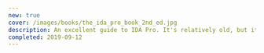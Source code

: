 ```yaml
---
new: true
cover: /images/books/the_ida_pro_book_2nd_ed.jpg
description: An excellent guide to IDA Pro. It's relatively old, but it aged very well, as the core concepts didn't change with the following IDA versions.
completed: 2019-09-12
---
```

